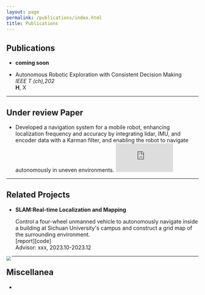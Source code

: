 ```yaml
---
layout: page
permalink: /publications/index.html
title: Publications
---
```


## Publications

- **coming soon**

- Autonomous Robotic Exploration with Consistent Decision Making <br><em>IEEE T (ch),202</em> <br>**H**, X
  <br>



---

## Under review Paper

- Developed a navigation system for a mobile robot, enhancing localization frequency and accuracy by integrating lidar, IMU, and encoder data with a Karman filter, and enabling the robot to navigate autonomously in uneven environments. 
  <iframe src="https://www.youtube.com/embed/DtH-J36skYA" title="YouTube video player" frameborder="0" allow="accelerometer; autoplay; clipboard-write; encrypted-media; gyroscope; picture-in-picture" allowfullscreen style="zoom: 50%;"></iframe>



---

## Related Projects

- **SLAM:Real-time Localization and Mapping**

  Control a four-wheel unmanned vehicle to autonomously navigate inside a building at Sichuan University's campus and construct a grid map of the surrounding environment.<br>
  [report][code]<br>
  Advisor: xxx, 2023.10-2023.12<br>
 <img align="left" src="https://roboyu.github.io/images/11.png" style="zoom: 75%;">
  

---

## Miscellanea

- 